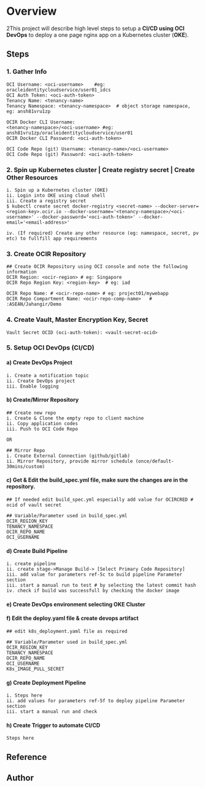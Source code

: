# Overview

2This project will describe high level steps to setup a **CI/CD using OCI DevOps** to deploy a one page nginx app on a Kubernetes cluster (**OKE**).

## Steps

### 1. Gather Info

```
OCI Username: <oci-username>	#eg: oracleidentitycloudservice/user01_idcs
OCI Auth Token: <oci-auth-token>	
Tenancy Name: <tenancy-name>	
Tenancy Namespace: <tenancy-namespace>	# object storage namespace, eg: ansh81vru1zp

OCIR Docker CLI Username: 
<tenancy-namespace>/<oci-username> #eg: ansh81vru1zp/oracleidentitycloudservice/user01
OCIR Docker CLI Password: <oci-auth-token>

OCI Code Repo (git) Username: <tenancy-name>/<oci-username> 
OCI Code Repo (git) Password: <oci-auth-token>
```

### 2. Spin up Kubernetes cluster | Create registry secret | Create Other Resources

```
i. Spin up a Kubernetes cluster (OKE)
ii. Login into OKE using cloud shell
iii. Create a registry secret
$ kubectl create secret docker-registry <secret-name> --docker-server=<region-key>.ocir.io --docker-username='<tenancy-namespace>/<oci-username>' --docker-password='<oci-auth-token>' --docker-email='<email-address>'

iv. (If required) Create any other resource (eg: namespace, secret, pv etc) to fullfill app requirements
```

### 3. Create OCIR Repository

```
## Create OCIR Repository using OCI console and note the following information
OCIR Region: <ocir-region> # eg: Singapore
OCIR Repo Region Key: <region-key>	# eg: iad

OCIR Repo Name: # <ocir-repo-name> # eg: project01/mywebapp
OCIR Repo Compartment Name: <ocir-repo-comp-name>	# :ASEAN/Jahangir/Demo

```

### 4. Create Vault, Master Encryption Key, Secret

```
Vault Secret OCID (oci-auth-token): <vault-secret-ocid>
```

### 5. Setup OCI DevOps (CI/CD)
#### a) Create DevOps Project
```
i. Create a notification topic
ii. Create DevOps project
iii. Enable logging
```
#### b) Create/Mirror Repository
```
## Create new repo
i. Create & Clone the empty repo to client machine
ii. Copy application codes
iii. Push to OCI Code Repo

OR

## Mirror Repo
i. Create External Connection (github/gitlab)
ii. Mirror Repository, provide mirror schedule (once/default-30mins/custom)
```
#### c) Get & Edit the build_spec.yml file, make sure the changes are in the repository.

```
## If needed edit build_spec.yml especially add value for OCIRCRED # ocid of vault secret

## Variable/Parameter used in build_spec.yml
OCIR_REGION_KEY
TENANCY_NAMESPACE
OCIR_REPO_NAME
OCI_USERNAME
```

#### d) Create Build Pipeline

```
i. create pipeline
ii. create stage->Manage Build-> [Select Primary Code Repository]
iii. add value for parameters ref-5c to build pipeline Parameter section
iii. start a manual run to test # by selecting the latest commit hash
iv. check if build was successfull by checking the docker image
```



#### e) Create DevOps environment selecting OKE Cluster

#### f) Edit the deploy.yaml file & create devops artifact

```
## edit k8s_deployment.yaml file as required

## Variable/Parameter used in build_spec.yml
OCIR_REGION_KEY
TENANCY_NAMESPACE
OCIR_REPO_NAME
OCI_USERNAME
K8s_IMAGE_PULL_SECRET

```

#### g) Create Deployment Pipeline

```
i. Steps here
ii. add values for parameters ref-5f to deploy pipeline Parameter section
iii. start a manual run and check 
```

#### h) Create Trigger to automate CI/CD

```
Steps here
```



## Reference



## Author



